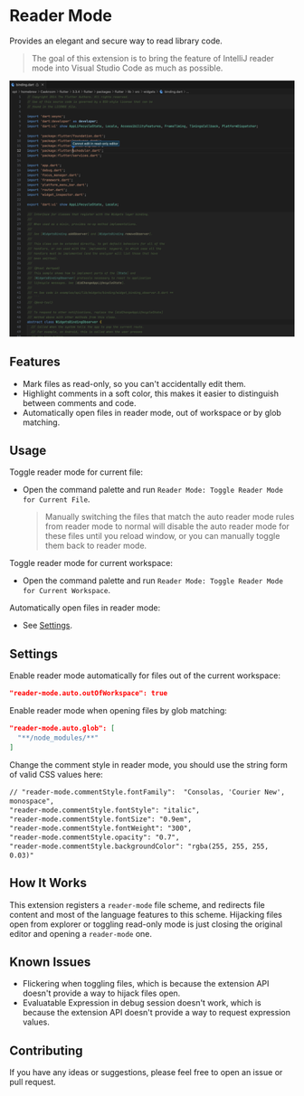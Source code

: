 # Reader Mode

Provides an elegant and secure way to read library code.

> The goal of this extension is to bring the feature of IntelliJ reader mode into Visual Studio Code as much as possible.

![alt](img/screenshot.png)

## Features

- Mark files as read-only, so you can't accidentally edit them.
- Highlight comments in a soft color, this makes it easier to distinguish between comments and code.
- Automatically open files in reader mode, out of workspace or by glob matching.

## Usage

Toggle reader mode for current file:

- Open the command palette and run `Reader Mode: Toggle Reader Mode for Current File`.

  > Manually switching the files that match the auto reader mode rules from reader mode to normal will disable the auto reader mode for these files until you reload window, or you can manually toggle them back to reader mode.

Toggle reader mode for current workspace:

- Open the command palette and run `Reader Mode: Toggle Reader Mode for Current Workspace`.

Automatically open files in reader mode:

- See [Settings](#settings).

## Settings

Enable reader mode automatically for files out of the current workspace:

```json
"reader-mode.auto.outOfWorkspace": true
```

Enable reader mode when opening files by glob matching:

```json
"reader-mode.auto.glob": [
  "**/node_modules/**"
]
```

Change the comment style in reader mode, you should use the string form of valid CSS values here:

```jsonc
// "reader-mode.commentStyle.fontFamily":  "Consolas, 'Courier New', monospace",
"reader-mode.commentStyle.fontStyle": "italic",
"reader-mode.commentStyle.fontSize": "0.9em",
"reader-mode.commentStyle.fontWeight": "300",
"reader-mode.commentStyle.opacity": "0.7",
"reader-mode.commentStyle.backgroundColor": "rgba(255, 255, 255, 0.03)"
```

## How It Works

This extension registers a `reader-mode` file scheme, and redirects file content and most of the language features to this scheme. Hijacking files open from explorer or toggling read-only mode is just closing the original editor and opening a `reader-mode` one.

## Known Issues

- Flickering when toggling files, which is because the extension API doesn't provide a way to hijack files open.
- Evaluatable Expression in debug session doesn't work, which is because the extension API doesn't provide a way to request expression values.

## Contributing

If you have any ideas or suggestions, please feel free to open an issue or pull request.
